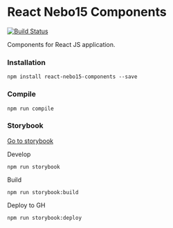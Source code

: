 # React Nebo15 Components

[![Build Status](https://travis-ci.org/Nebo15/react-nebo15-components.svg?branch=master)](https://travis-ci.org/Nebo15/react-nebo15-components)

Components for React JS application.

### Installation

```
npm install react-nebo15-components --save
```
### Compile

```
npm run compile
```

### Storybook

[Go to storybook](https://nebo15.github.io/react-nebo15-components/)

Develop

```
npm run storybook
```

Build

```
npm run storybook:build
```

Deploy  to GH

```
npm run storybook:deploy
```